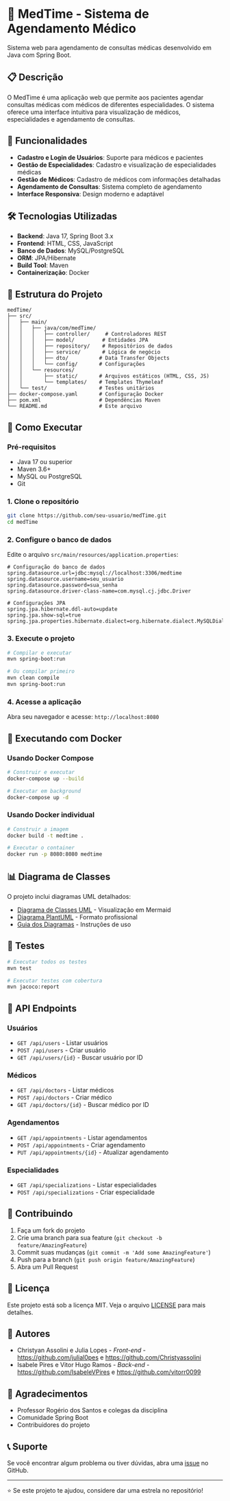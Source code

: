 # 🏥 MedTime - Sistema de Agendamento Médico

Sistema web para agendamento de consultas médicas desenvolvido em Java com Spring Boot.

## 📋 Descrição

O MedTime é uma aplicação web que permite aos pacientes agendar consultas médicas com médicos de diferentes especialidades. O sistema oferece uma interface intuitiva para visualização de médicos, especialidades e agendamento de consultas.

## 🚀 Funcionalidades

- **Cadastro e Login de Usuários**: Suporte para médicos e pacientes
- **Gestão de Especialidades**: Cadastro e visualização de especialidades médicas
- **Gestão de Médicos**: Cadastro de médicos com informações detalhadas
- **Agendamento de Consultas**: Sistema completo de agendamento
- **Interface Responsiva**: Design moderno e adaptável

## 🛠️ Tecnologias Utilizadas

- **Backend**: Java 17, Spring Boot 3.x
- **Frontend**: HTML, CSS, JavaScript
- **Banco de Dados**: MySQL/PostgreSQL
- **ORM**: JPA/Hibernate
- **Build Tool**: Maven
- **Containerização**: Docker

## 📁 Estrutura do Projeto

```
medTime/
├── src/
│   ├── main/
│   │   ├── java/com/medTime/
│   │   │   ├── controller/     # Controladores REST
│   │   │   ├── model/         # Entidades JPA
│   │   │   ├── repository/    # Repositórios de dados
│   │   │   ├── service/       # Lógica de negócio
│   │   │   ├── dto/          # Data Transfer Objects
│   │   │   └── config/       # Configurações
│   │   └── resources/
│   │       ├── static/       # Arquivos estáticos (HTML, CSS, JS)
│   │       └── templates/    # Templates Thymeleaf
│   └── test/                 # Testes unitários
├── docker-compose.yaml       # Configuração Docker
├── pom.xml                   # Dependências Maven
└── README.md                 # Este arquivo
```

## 🚀 Como Executar

### Pré-requisitos

- Java 17 ou superior
- Maven 3.6+
- MySQL ou PostgreSQL
- Git

### 1. Clone o repositório

```bash
git clone https://github.com/seu-usuario/medTime.git
cd medTime
```

### 2. Configure o banco de dados

Edite o arquivo `src/main/resources/application.properties`:

```properties
# Configuração do banco de dados
spring.datasource.url=jdbc:mysql://localhost:3306/medtime
spring.datasource.username=seu_usuario
spring.datasource.password=sua_senha
spring.datasource.driver-class-name=com.mysql.cj.jdbc.Driver

# Configurações JPA
spring.jpa.hibernate.ddl-auto=update
spring.jpa.show-sql=true
spring.jpa.properties.hibernate.dialect=org.hibernate.dialect.MySQLDialect
```

### 3. Execute o projeto

```bash
# Compilar e executar
mvn spring-boot:run

# Ou compilar primeiro
mvn clean compile
mvn spring-boot:run
```

### 4. Acesse a aplicação

Abra seu navegador e acesse: `http://localhost:8080`

## 🐳 Executando com Docker

### Usando Docker Compose

```bash
# Construir e executar
docker-compose up --build

# Executar em background
docker-compose up -d
```

### Usando Docker individual

```bash
# Construir a imagem
docker build -t medtime .

# Executar o container
docker run -p 8080:8080 medtime
```

## 📊 Diagrama de Classes

O projeto inclui diagramas UML detalhados:

- [Diagrama de Classes UML](DIAGRAMA_CLASSES_UML.md) - Visualização em Mermaid
- [Diagrama PlantUML](diagrama_classes_plantuml.puml) - Formato profissional
- [Guia dos Diagramas](README_DIAGRAMAS.md) - Instruções de uso

## 🧪 Testes

```bash
# Executar todos os testes
mvn test

# Executar testes com cobertura
mvn jacoco:report
```

## 📝 API Endpoints

### Usuários
- `GET /api/users` - Listar usuários
- `POST /api/users` - Criar usuário
- `GET /api/users/{id}` - Buscar usuário por ID

### Médicos
- `GET /api/doctors` - Listar médicos
- `POST /api/doctors` - Criar médico
- `GET /api/doctors/{id}` - Buscar médico por ID

### Agendamentos
- `GET /api/appointments` - Listar agendamentos
- `POST /api/appointments` - Criar agendamento
- `PUT /api/appointments/{id}` - Atualizar agendamento

### Especialidades
- `GET /api/specializations` - Listar especialidades
- `POST /api/specializations` - Criar especialidade

## 🤝 Contribuindo

1. Faça um fork do projeto
2. Crie uma branch para sua feature (`git checkout -b feature/AmazingFeature`)
3. Commit suas mudanças (`git commit -m 'Add some AmazingFeature'`)
4. Push para a branch (`git push origin feature/AmazingFeature`)
5. Abra um Pull Request

## 📄 Licença

Este projeto está sob a licença MIT. Veja o arquivo [LICENSE](LICENSE) para mais detalhes.

## 👥 Autores

- Christyan Assolini e Julia Lopes - *Front-end* - https://github.com/julial0pes e https://github.com/Christyassolini
- Isabele Pires e Vitor Hugo Ramos - *Back-end* - https://github.com/IsabeleVPires e https://github.com/vitorr0099

## 🙏 Agradecimentos

- Professor Rogério dos Santos e colegas da disciplina
- Comunidade Spring Boot
- Contribuidores do projeto

## 📞 Suporte

Se você encontrar algum problema ou tiver dúvidas, abra uma [issue](https://github.com/vitorr0099/MedTime/issues) no GitHub.

---

⭐ Se este projeto te ajudou, considere dar uma estrela no repositório! 
